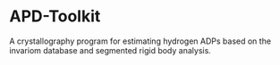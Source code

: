 # APD-Toolkit
A crystallography program for estimating hydrogen ADPs based on the invariom database and segmented rigid body analysis.
